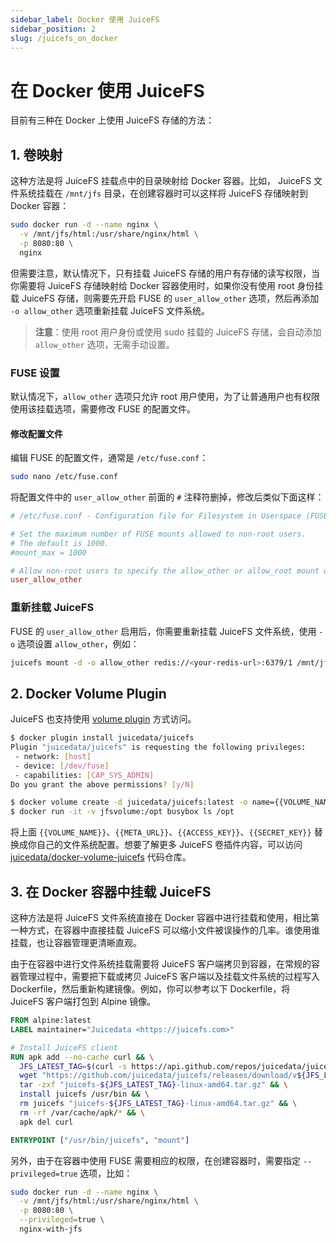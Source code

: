 ```yaml
---
sidebar_label: Docker 使用 JuiceFS
sidebar_position: 2
slug: /juicefs_on_docker
---
```

# 在 Docker 使用 JuiceFS

目前有三种在 Docker 上使用 JuiceFS 存储的方法：

## 1. 卷映射

这种方法是将 JuiceFS 挂载点中的目录映射给 Docker 容器。比如， JuiceFS 文件系统挂载在 `/mnt/jfs` 目录，在创建容器时可以这样将 JuiceFS 存储映射到 Docker 容器：

```sh
sudo docker run -d --name nginx \
  -v /mnt/jfs/html:/usr/share/nginx/html \
  -p 8080:80 \
  nginx
```

但需要注意，默认情况下，只有挂载 JuiceFS 存储的用户有存储的读写权限，当你需要将 JuiceFS 存储映射给 Docker 容器使用时，如果你没有使用 root 身份挂载 JuiceFS 存储，则需要先开启 FUSE 的 `user_allow_other` 选项，然后再添加  `-o allow_other` 选项重新挂载 JuiceFS 文件系统。

> **注意**：使用 root 用户身份或使用 sudo 挂载的 JuiceFS 存储，会自动添加 `allow_other` 选项，无需手动设置。

### FUSE 设置

默认情况下，`allow_other` 选项只允许 root 用户使用，为了让普通用户也有权限使用该挂载选项，需要修改 FUSE 的配置文件。

#### 修改配置文件

编辑 FUSE 的配置文件，通常是 `/etc/fuse.conf`：

```sh
sudo nano /etc/fuse.conf
```

将配置文件中的 `user_allow_other` 前面的 `#` 注释符删掉，修改后类似下面这样：

```conf
# /etc/fuse.conf - Configuration file for Filesystem in Userspace (FUSE)

# Set the maximum number of FUSE mounts allowed to non-root users.
# The default is 1000.
#mount_max = 1000

# Allow non-root users to specify the allow_other or allow_root mount options.
user_allow_other
```

### 重新挂载 JuiceFS

FUSE 的 `user_allow_other` 启用后，你需要重新挂载 JuiceFS 文件系统，使用 `-o` 选项设置 `allow_other`，例如：

```sh
juicefs mount -d -o allow_other redis://<your-redis-url>:6379/1 /mnt/jfs
```

## 2. Docker Volume Plugin

JuiceFS 也支持使用 [volume plugin](https://docs.docker.com/engine/extend/) 方式访问。

```sh
$ docker plugin install juicedata/juicefs
Plugin "juicedata/juicefs" is requesting the following privileges:
 - network: [host]
 - device: [/dev/fuse]
 - capabilities: [CAP_SYS_ADMIN]
Do you grant the above permissions? [y/N]

$ docker volume create -d juicedata/juicefs:latest -o name={{VOLUME_NAME}} -o metaurl={{META_URL}} -o access-key={{ACCESS_KEY}} -o secret-key={{SECRET_KEY}} jfsvolume
$ docker run -it -v jfsvolume:/opt busybox ls /opt
```

将上面 `{{VOLUME_NAME}}`、`{{META_URL}}`、`{{ACCESS_KEY}}`、`{{SECRET_KEY}}` 替换成你自己的文件系统配置。想要了解更多 JuiceFS 卷插件内容，可以访问  [juicedata/docker-volume-juicefs](https://github.com/juicedata/docker-volume-juicefs) 代码仓库。

## 3. 在 Docker 容器中挂载 JuiceFS

这种方法是将 JuiceFS 文件系统直接在 Docker 容器中进行挂载和使用，相比第一种方式，在容器中直接挂载 JuiceFS 可以缩小文件被误操作的几率。谁使用谁挂载，也让容器管理更清晰直观。

由于在容器中进行文件系统挂载需要将 JuiceFS 客户端拷贝到容器，在常规的容器管理过程中，需要把下载或拷贝 JuiceFS 客户端以及挂载文件系统的过程写入 Dockerfile，然后重新构建镜像。例如，你可以参考以下 Dockerfile，将 JuiceFS 客户端打包到 Alpine 镜像。

```dockerfile
FROM alpine:latest
LABEL maintainer="Juicedata <https://juicefs.com>"

# Install JuiceFS client
RUN apk add --no-cache curl && \
  JFS_LATEST_TAG=$(curl -s https://api.github.com/repos/juicedata/juicefs/releases/latest | grep 'tag_name' | cut -d '"' -f 4 | tr -d 'v') && \
  wget "https://github.com/juicedata/juicefs/releases/download/v${JFS_LATEST_TAG}/juicefs-${JFS_LATEST_TAG}-linux-amd64.tar.gz" && \
  tar -zxf "juicefs-${JFS_LATEST_TAG}-linux-amd64.tar.gz" && \
  install juicefs /usr/bin && \
  rm juicefs "juicefs-${JFS_LATEST_TAG}-linux-amd64.tar.gz" && \
  rm -rf /var/cache/apk/* && \
  apk del curl

ENTRYPOINT ["/usr/bin/juicefs", "mount"]
```

另外，由于在容器中使用 FUSE 需要相应的权限，在创建容器时，需要指定 `--privileged=true` 选项，比如：

```sh
sudo docker run -d --name nginx \
  -v /mnt/jfs/html:/usr/share/nginx/html \
  -p 8080:80 \
  --privileged=true \
  nginx-with-jfs
```

